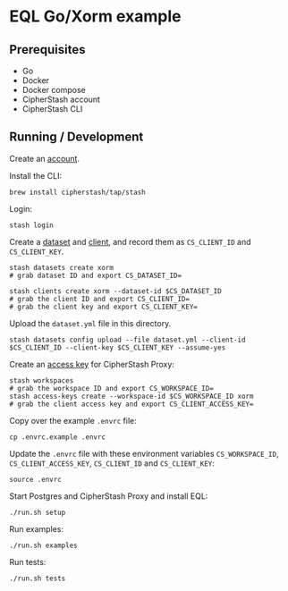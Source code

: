 # EQL Go/Xorm example

## Prerequisites

- Go
- Docker
- Docker compose
- CipherStash account
- CipherStash CLI

## Running / Development

Create an [account](https://cipherstash.com/signup).

Install the CLI:

```shell
brew install cipherstash/tap/stash
```

Login:

```shell
stash login
```

Create a [dataset](https://cipherstash.com/docs/how-to/creating-datasets) and [client](https://cipherstash.com/docs/how-to/creating-clients), and record them as `CS_CLIENT_ID` and `CS_CLIENT_KEY`.

```shell
stash datasets create xorm
# grab dataset ID and export CS_DATASET_ID=

stash clients create xorm --dataset-id $CS_DATASET_ID
# grab the client ID and export CS_CLIENT_ID=
# grab the client key and export CS_CLIENT_KEY=
```

Upload the `dataset.yml` file in this directory.

```shell
stash datasets config upload --file dataset.yml --client-id $CS_CLIENT_ID --client-key $CS_CLIENT_KEY --assume-yes
```

Create an [access key](https://cipherstash.com/docs/how-to/creating-access-keys) for CipherStash Proxy:

```shell
stash workspaces
# grab the workspace ID and export CS_WORKSPACE_ID=
stash access-keys create --workspace-id $CS_WORKSPACE_ID xorm
# grab the client access key and export CS_CLIENT_ACCESS_KEY=
```

Copy over the example `.envrc` file:

```shell
cp .envrc.example .envrc
```

Update the `.envrc` file with these environment variables `CS_WORKSPACE_ID`, `CS_CLIENT_ACCESS_KEY`, `CS_CLIENT_ID` and `CS_CLIENT_KEY`:

```shell
source .envrc
```

Start Postgres and CipherStash Proxy and install EQL:

```shell
./run.sh setup
```

Run examples:

```shell
./run.sh examples
```

Run tests:

```shell
./run.sh tests
```
